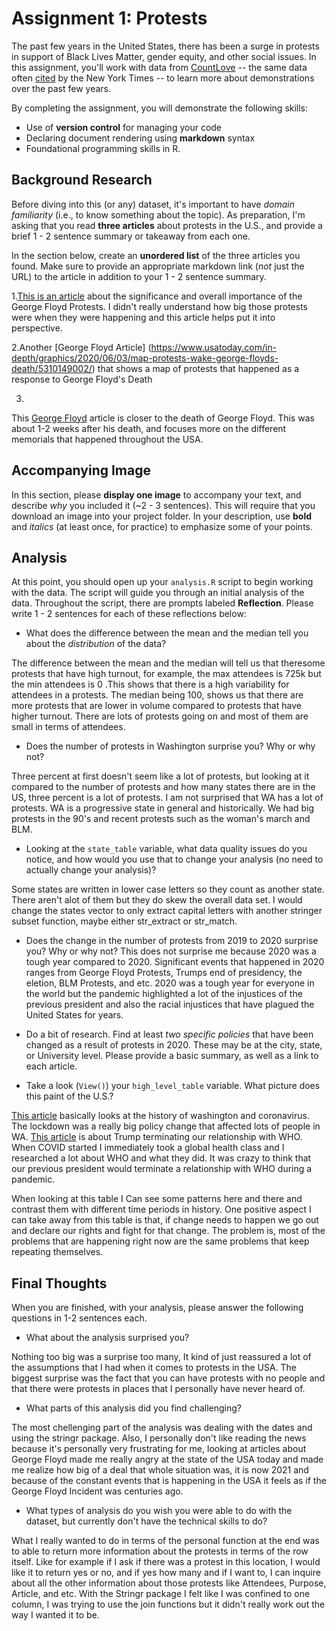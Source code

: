 # Assignment 1: Protests
The past few years in the United States, there has been a surge in protests in support of Black Lives Matter, gender equity, and other social issues. In this assignment, you'll work with data from [CountLove](https://countlove.org/) -- the same data often [cited](https://www.nytimes.com/2020/08/28/us/black-lives-matter-protest.html) by the New York Times -- to learn more about demonstrations over the past few years. 

By completing the assignment, you will demonstrate the following skills:

- Use of **version control** for managing your code
- Declaring document rendering using **markdown** syntax
- Foundational programming skills in R. 


## Background Research
Before diving into this (or any) dataset, it's important to have _domain familiarity_ (i.e., to know something about the topic). As preparation, I'm asking that you read **three articles** about protests in the U.S., and provide a brief 1 - 2 sentence summary or takeaway from each one. 

In the section below, create an **unordered list** of the three articles you found. Make sure to provide an appropriate markdown link (_not_ just the URL) to the article in addition to your 1 - 2 sentence summary. 

1.[This is an article](https://www.nytimes.com/interactive/2020/07/03/us/george-floyd-protests-crowd-size.html) about the significance and overall importance of the George Floyd Protests. I didn't really understand how big those protests were when they were happening and this article helps put it into perspective.

2.Another [George Floyd Article] (https://www.usatoday.com/in-depth/graphics/2020/06/03/map-protests-wake-george-floyds-death/5310149002/) that shows a map of protests that happened as a response to George Floyd's Death

3.
This [George Floyd](https://www.nytimes.com/2020/06/06/us/protests-today-police-george-floyd.html) article is closer to the death of George Floyd. This was about 1-2 weeks after his death, and focuses more on the different memorials that happened throughout the USA. 


## Accompanying Image 
In this section, please **display one image** to accompany your text, and describe _why_ you included it (~2 - 3 sentences). This will require that you download an image into your project folder. In your description, use **bold** and _italics_ (at least once, for practice) to emphasize some of your points. 

## Analysis
At this point, you should open up your `analysis.R` script to begin working with the data. The script will guide you through an initial analysis of the data. Throughout the script, there are prompts labeled **Reflection**. Please write 1 - 2 sentences for each of these reflections below:

- What does the difference between the mean and the median tell you about the *distribution* of the data?

The difference between the mean and the median will tell us that theresome protests that have high turnout, for example, the max attendees is 725k but the min attendees is 0 .This shows that there is a high variability for attendees in a protests. The median being 100, shows us that there are more protests that are lower in volume compared to protests that have higher turnout. There are lots of protests going on and most of them are small in terms of attendees. 

- Does the number of protests in Washington surprise you? Why or why not?

Three percent at first doesn't seem like a lot of protests, but looking at it compared to the number of protests and how many states there are in the US, three percent is a lot of protests. I am not surprised that WA has a lot of protests. WA is a progressive state in general and historically. We had big protests in the 90's and recent protests such as the woman's march and BLM.

- Looking at the `state_table` variable, what data quality issues do you notice, and how would you use that to change your analysis (no need to actually change your analysis)?

Some states are written in lower case letters so they count as another state. There aren't alot of them but they do skew the overall data set. I would change the states vector to only extract capital letters with another stringer subset function, maybe either str_extract or str_match. 

- Does the change in the number of protests from 2019 to 2020 surprise you? Why or why not?
This does not surprise me because 2020 was a tough year compared to 2020. Significant events that happened in 2020 ranges from  George Floyd Protests, Trumps end of presidency, the eletion, BLM Protests, and etc.  2020 was a tough year for everyone in the world but the pandemic highlighted a lot of the injustices of the previous president and also the racial injustices that have plagued the United States for years.

- Do a bit of research. Find at least *two specific policies* that have been changed as a result of protests in 2020. These may be at the city, state, or University level. Please provide a basic summary, as well as a link to each article.
- Take a look (`View()`) your `high_level_table` variable. What picture does this paint of the U.S.?

[This article](https://www.seattlepi.com/coronavirus/article/washington-state-coronavirus-outbreak-timeline-15188450.php) basically looks at the history of washington and coronavirus. The lockdown was a really big policy change that affected lots of people in WA. 
[This article](https://www.statnews.com/2020/05/29/trump-us-terminate-who-relationship/) is about Trump terminating our relationship with WHO. When COVID started I immediately took a global health class and I researched a lot about WHO and what they did. It was crazy to think that our previous president would terminate a relationship with WHO during a pandemic. 


When looking at this table I Can see some patterns here and there and contrast them with different time periods in history. One positive aspect I can take away from this table is that, if change needs to happen we go out and declare our rights and fight for that change. The problem is, most of the problems that are happening right now are the same problems that keep repeating themselves. 


## Final Thoughts
When you are finished, with your analysis, please answer the following questions in 1-2 sentences each. 

- What about the analysis surprised you?

Nothing too big was a surprise too many, It kind of just reassured a lot of the assumptions that I had when it comes to protests
in the USA. The biggest surprise was the fact that you can have protests with no people and that there were protests in places that I personally have never heard of. 

- What parts of this analysis did you find challenging?

The most chellenging part of the analysis was dealing with the dates and using the stringr package. Also, I personally don't like reading the news because it's personally very frustrating for me, looking at articles about George Floyd made me really angry at the state of the USA today and made me realize how big of a deal that whole situation was, it is now 2021 and because of the constant events that is happening in the USA it feels as if the George Floyd Incident was centuries ago. 

- What types of analysis do you wish you were able to do with the dataset, but currently don't have the technical skills to do?

What I really wanted to do in terms of the personal function at the end was to able to return more information about the protests in terms of the row itself. Like for example if I ask if there was a protest in this location, I would like it to return yes or no, and if yes how many and if I want to, I can inquire about all the other information about those protests like Attendees, Purpose, Article, and etc. With the Stringr package I felt like I was confined to one column, I was trying to use the join functions but it didn't really work out the way I wanted it to be. 

